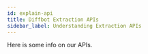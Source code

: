 ```yaml
---
id: explain-api
title: Diffbot Extraction APIs
sidebar_label: Understanding Extraction APIs
---
```


Here is some info on our APIs.